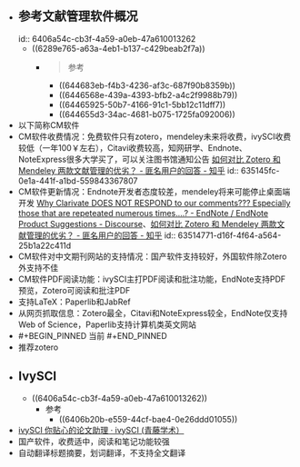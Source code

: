 - ## 参考文献管理软件概况
  id:: 6406a54c-cb3f-4a59-a0eb-47a610013262
	- ((6289e765-a63a-4eb1-b137-c429beab2f7a))
		- >参考
			- ((644683eb-f4b3-4236-af3c-687f90b8359b))
			- ((6446568e-439a-4393-bfb2-a4c2f9988b79))
			- ((64465925-50b7-4166-91c1-5bb12c11dff7))
			- ((644655d3-34ac-4681-b075-1725fa092006))
- 以下简称CM软件
- CM软件收费情况：免费软件只有zotero，mendeley未来将收费，ivySCI收费较低（一年100￥左右），Citavi收费较高，知网研学、Endnote、NoteExpress很多大学买了，可以关注图书馆通知公告 [如何对比 Zotero 和 Mendeley 两款文献管理的优劣？ - 匪名用户的回答 - 知乎](https://www.zhihu.com/question/292241691/answer/2285243621)
  id:: 635145fc-0e1a-441f-a1bd-559843367807
- CM软件更新情况：Endnote开发者态度较差，mendeley将来可能停止桌面端开发 [Why Clarivate DOES NOT RESPOND to our comments??? Especially those that are repeteated numerous times....? - EndNote / EndNote Product Suggestions - Discourse](https://community.endnote.com/t/why-clarivate-does-not-respond-to-our-comments-especially-those-that-are-repeteated-numerous-times/349958/19)、[如何对比 Zotero 和 Mendeley 两款文献管理的优劣？ - 匪名用户的回答 - 知乎](https://www.zhihu.com/question/292241691/answer/2285243621)
  id:: 63514771-d16f-4f64-a564-25b1a22c411d
- CM软件对中文期刊网站的支持情况：国产软件支持较好，外国软件除Zotero外支持不佳
- CM软件PDF阅读功能：ivySCI主打PDF阅读和批注功能，EndNote支持PDF预览，Zotero可阅读和批注PDF
- 支持LaTeX：Paperlib和JabRef
- 从网页抓取信息：Zotero最全，Citavi和NoteExpress较全，EndNote仅支持Web of Science，Paperlib支持计算机类英文网站
- #+BEGIN_PINNED
  当前
  #+END_PINNED
- 推荐zotero
- ## IvySCI
	- ((6406a54c-cb3f-4a59-a0eb-47a610013262))
		- 参考
			- ((6406b20b-e559-44cf-bae4-0e26ddd01055))
- [ivySCI 你贴心的论文助理 · ivySCI (青藤学术）](https://www.ivysci.com/)
- 国产软件，收费适中，阅读和笔记功能较强
- 自动翻译标题摘要，划词翻译，不支持全文翻译